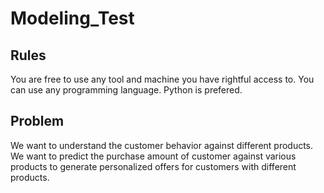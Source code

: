 # Modeling_Test

## Rules
You are free to use any tool and machine you have rightful access to.
You can use any programming language. Python is prefered.

## Problem
We want to understand the customer behavior against different products. We want to predict the purchase amount of customer against various products to generate personalized offers for customers with different products.
